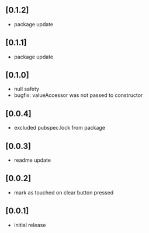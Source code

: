 ## [0.1.2]

* package update

## [0.1.1]

* package update

## [0.1.0]

* null safety
* bugfix: valueAccessor was not passed to constructor

## [0.0.4]

* excluded pubspec.lock from package

## [0.0.3]
* readme update

## [0.0.2]

* mark as touched on clear button pressed

## [0.0.1]

* initial release
